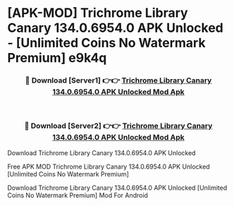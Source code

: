 # [APK-MOD] Trichrome Library Canary 134.0.6954.0 APK Unlocked - [Unlimited Coins No Watermark Premium] e9k4q



<div align="center">
<h3>🔴 Download [Server1] 👉👉 <a href="https://momento.my/?title=Trichrome_Library_Canary_134.0.6954.0_APK_Unlocked">Trichrome Library Canary 134.0.6954.0 APK Unlocked Mod Apk</a></h3><br>

<h3>🔴 Download [Server2] 👉👉 <a href="https://momento.my/?title=Trichrome_Library_Canary_134.0.6954.0_APK_Unlocked">Trichrome Library Canary 134.0.6954.0 APK Unlocked Mod Apk</a></h3>
</div>



Download Trichrome Library Canary 134.0.6954.0 APK Unlocked 

Free APK MOD Trichrome Library Canary 134.0.6954.0 APK Unlocked [Unlimited Coins No Watermark Premium]

Download Trichrome Library Canary 134.0.6954.0 APK Unlocked [Unlimited Coins No Watermark Premium] Mod For Android
